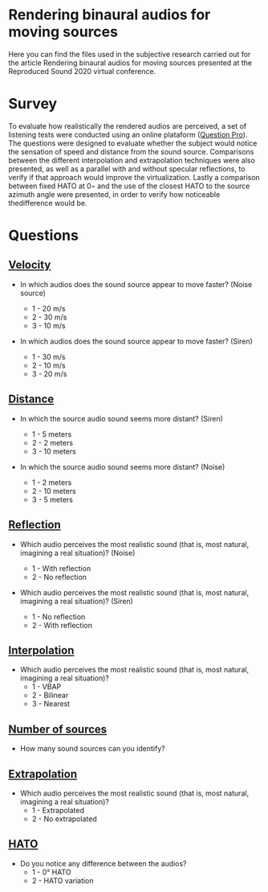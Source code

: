 # Rendering binaural audios for moving sources

Here you can find the files used in the subjective research carried out for the article Rendering binaural audios for moving sources presented at the Reproduced Sound 2020 virtual conference.

# Survey

To evaluate how realistically the rendered audios are perceived, a set of listening tests were conducted using an online plataform (<a href = 'https://www.questionpro.com/'>Question Pro</a>). The questions were designed to evaluate whether the subject would notice the sensation of speed and distance from  the  sound source.  Comparisons between the different interpolation and extrapolation techniques were also presented, as well as a parallel with and without specular reflections, to verify if that approach would improve the virtualization. Lastly a comparison between fixed HATO at 0◦ and the use of the closest HATO to the source azimuth angle were presented, in order to verify how noticeable thedifference would be.

# Questions 


## <a href = 'https://github.com/gomeslucasm/Rendering-binaural-audios-for-moving-sources/tree/master/Velocity'>Velocity<a>
- In which audios does the sound source appear to move faster? (Noise source)
    - 1 - 20 m/s
    - 2 - 30 m/s 
    - 3 - 10 m/s

- In which audios does the sound source appear to move faster? (Siren)
  - 1 - 30 m/s
  - 2 - 10 m/s
  - 3 - 20 m/s
  
## <a href >Distance<a>
- In which the source audio sound seems more distant? (Siren)
    - 1 - 5 meters
    - 2 - 2 meters 
    - 3 - 10 meters

- In which the source audio sound seems more distant? (Noise)
    - 1 - 2 meters
    - 2 - 10 meters 
    - 3 - 5 meters

## <a href = 'https://github.com/gomeslucasm/Rendering-binaural-audios-for-moving-sources/tree/master/Reflection'>Reflection<a>

- Which audio perceives the most realistic sound (that is, most natural, imagining a real situation)? (Noise)
    - 1 - With reflection
    - 2 - No reflection

- Which audio perceives the most realistic sound (that is, most natural, imagining a real situation)? (Siren)
    - 1 - No reflection
    - 2 - With reflection
   
## <a href = 'https://github.com/gomeslucasm/Rendering-binaural-audios-for-moving-sources/tree/master/Interpolation'>Interpolation</a>
   
- Which audio perceives the most realistic sound (that is, most natural, imagining a real situation)?
    - 1 - VBAP
    - 2 - Bilinear
    - 3 - Nearest
   
## <a href = 'https://github.com/gomeslucasm/Rendering-binaural-audios-for-moving-sources/tree/master/Some%20Sources'>Number of sources</a>
   
- How many sound sources can you identify?
   
## <a href = 'https://github.com/gomeslucasm/Rendering-binaural-audios-for-moving-sources/tree/master/Extrapolation'>Extrapolation<a>

- Which audio perceives the most realistic sound (that is, most natural, imagining a real situation)?
    - 1 - Extrapolated
    - 2 - No extrapolated
    
## <a href = 'https://github.com/gomeslucasm/Rendering-binaural-audios-for-moving-sources/tree/master/HATO'>HATO<a>

- Do you notice any difference between the audios?
   - 1 - 0° HATO
   - 2 - HATO variation
   
   
   
